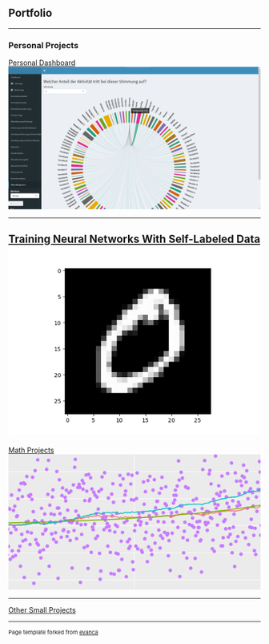 ## Portfolio

---

### Personal Projects

[Personal Dashboard](/projects/personal_dashboard/personal_dashboard)
<img src="projects/personal_dashboard/images/Akkorddiagramm anonymisiert.png?raw=true"/>

---
[Training Neural Networks With Self-Labeled Data](/projects/refeeding_predicted_labels/refeeding_predicted_labels)
<img src="projects/refeeding_predicted_labels/images/MNIST_example_digit_0.png?raw=true"/>
---
[Math Projects](/projects/math_projects/math_projects)
<img src="projects/math_projects/images/math_project_thumbnail.png?raw=true"/>


---
[Other Small Projects](/projects/other_projects/other_projects)


<!---
---

### Category Name 2

- [Project 1 Title](http://example.com/)
- [Project 2 Title](http://example.com/)
- [Project 3 Title](http://example.com/)
- [Project 4 Title](http://example.com/)
- [Project 5 Title](http://example.com/)
--->



---
<p style="font-size:11px">Page template forked from <a href="https://github.com/evanca/quick-portfolio" target="_blank" rel="noopener noreferrer">evanca</a></p>
<!-- Remove above link if you don't want to attibute -->
